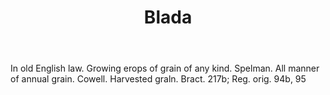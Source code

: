 ---
title: Blada
letter: B
permalink: "/definitions/bld-blada.html"
body: In old English law. Growing erops of grain of any kind. Spelman. All manner
  of annual grain. Cowell. Harvested graln. Bract. 217b; Reg. orig. 94b, 95
published_at: '2018-07-07'
source: Black's Law Dictionary 2nd Ed (1910)
layout: post
---